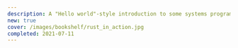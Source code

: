 ```yaml
---
description: A "Hello world"-style introduction to some systems programming concepts, in Rust. I think it's not an instructive book for developers of any level (it's too superficial in both the system programming and Rust language areas), however, it may be fun for Rust beginners.
new: true
cover: /images/bookshelf/rust_in_action.jpg
completed: 2021-07-11
---
```

